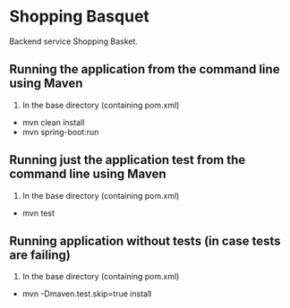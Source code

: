 # Shopping Basquet

Backend service Shopping Basket.

## Running the application from the command line using Maven

1. In the base directory (containing pom.xml)
* mvn clean install
* mvn spring-boot:run 

## Running just the application test from the command line using Maven

1. In the base directory (containing pom.xml)
* mvn test

## Running application without tests (in case tests are failing)

1. In the base directory (containing pom.xml)
* mvn -Dmaven.test.skip=true install
